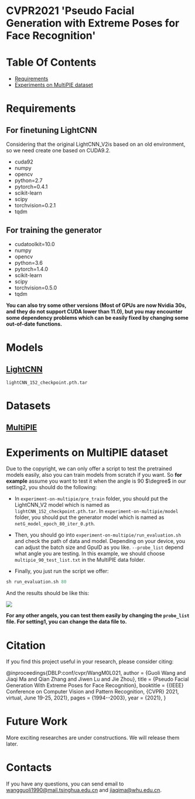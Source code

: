 # CVPR2021 'Pseudo Facial Generation with Extreme Poses for Face Recognition'


# Table Of Contents
-  [Requirements](#requirements)
-  [Experiments on MultiPIE dataset](#experiments-on-multipie-dataset)
<!-- -  [Experiments on CFP dataset](#experiments-on-cfp-dataset)
-  [Experiments on LFW dataset](#experiments-on-lfw-dataset)
-  [Experiments on IJB dataset](#experiments-on-ijb-dataset)
-  [Experiments on MegaFace dataset](#experiments-on-megaface-dataset)
-  [Future Work](#future-work)
-  [Acknowledgments](#acknowledgments) -->

# Requirements
## For finetuning LightCNN
Considering that the original LightCNN_V2is based on an old environment, so we need create one based on CUDA9.2. 
  - cuda92
  - numpy
  - opencv
  - python=2.7
  - pytorch=0.4.1
  - scikit-learn
  - scipy
  - torchvision=0.2.1
  - tqdm

## For training the generator
  - cudatoolkit=10.0
  - numpy
  - opencv
  - python=3.6
  - pytorch=1.4.0
  - scikit-learn
  - scipy
  - torchvision=0.5.0
  - tqdm

**You can also try some other versions (Most of GPUs are now Nvidia 30s, and they do not support CUDA lower than 11.0), but you may encounter some dependency problems which can be easily fixed by changing some out-of-date functions.**

# Models
## [LightCNN](https://drive.google.com/file/d/1EZfWKwvDNnFYJo0qrbBH43d4qbdkqt7J/view?usp=sharing)
`lightCNN_152_checkpoint.pth.tar`
# Datasets
## [MultiPIE](https://www.cs.cmu.edu/afs/cs/project/PIE/MultiPie/Multi-Pie/Home.html)
<!-- ## [CFP](http://www.cfpw.io)
## [LFW](http://vis-www.cs.umass.edu/lfw/)
## [IJB-B&IJB-C](https://nigos.nist.gov/datasets/ijbc/request)
## [MegaFace](http://megaface.cs.washington.edu) -->


# Experiments on MultiPIE dataset  
Due to the copyright, we can only offer a script to test the pretrained models easily, also you can train models from scratch if you want. So **for example** assume you want to test it when the angle is 90 $\degree$ in our setting2, you should do the following:


- In `experiment-on-multipie/pre_train`  folder, you should put the LightCNN_V2 model which is named as `lightCNN_152_checkpoint.pth.tar`. In `experiment-on-multipie/model` folder, you should put the generator model which is named as `netG_model_epoch_80_iter_0.pth`. 

<!-- ```python
from .example_model import ResNet18

def build_model(cfg):
    model = ResNet18(cfg.MODEL.NUM_CLASSES)
    return model
```  -->

   
- Then, you should go into `experiment-on-multipie/run_evaluation.sh` and check the path of data and model. Depending on your device, you can adjust the batch size and GpuID as you like. `--probe_list` depend what angle you are testing. In this example, we should choose `multipie_90_test_list.txt` in the MultiPIE data folder.

<!-- ```python
# trainer
def do_train(cfg, model, train_loader, val_loader, optimizer, scheduler, loss_fn):
 """
 implement the logic of epoch:
 -loop on the number of iterations in the config and call the train step
 -add any summaries you want using the summary
 """
pass

# inference
def inference(cfg, model, val_loader):
"""
implement the logic of the train step
- run the tensorflow session
- return any metrics you need to summarize
 """
pass
``` -->

- Finally, you just run the script we offer:
```python
sh run_evaluation.sh 80
``` 
 And the results should be like this:

![](.\MultiPIE_setting2.png)

**For any other angels, you can test them easily by changing the `probe_list` file. For setting1, you can change the data file to.**


<!-- # In Details
```
├──  config
│    └── defaults.py  - here's the default config file.
│
│
├──  configs  
│    └── train_mnist_softmax.yml  - here's the specific config file for specific model or dataset.
│ 
│
├──  data  
│    └── datasets  - here's the datasets folder that is responsible for all data handling.
│    └── transforms  - here's the data preprocess folder that is responsible for all data augmentation.
│    └── build.py  		   - here's the file to make dataloader.
│    └── collate_batch.py   - here's the file that is responsible for merges a list of samples to form a mini-batch.
│
│
├──  engine
│   ├── trainer.py     - this file contains the train loops.
│   └── inference.py   - this file contains the inference process.
│
│
├── layers              - this folder contains any customed layers of your project.
│   └── conv_layer.py
│
│
├── modeling            - this folder contains any model of your project.
│   └── example_model.py
│
│
├── solver             - this folder contains optimizer of your project.
│   └── build.py
│   └── lr_scheduler.py
│   
│ 
├──  tools                - here's the train/test model of your project.
│    └── train_net.py  - here's an example of train model that is responsible for the whole pipeline.
│ 
│ 
└── utils
│    ├── logger.py
│    └── any_other_utils_you_need
│ 
│ 
└── tests					- this foler contains unit test of your project.
     ├── test_data_sampler.py
``` -->













# Citation
If you find this project useful in your research, please consider citing:

@inproceedings{DBLP:conf/cvpr/WangM0L021,
  author    = {Guoli Wang and
               Jiaqi Ma and
               Qian Zhang and
               Jiwen Lu and
               Jie Zhou},
  title     = {Pseudo Facial Generation With Extreme Poses for Face Recognition},
  booktitle = {{IEEE} Conference on Computer Vision and Pattern Recognition, {CVPR}
               2021, virtual, June 19-25, 2021},
  pages     = {1994--2003},
  year      = {2021},
}
# Future Work
More exciting researches are under constructions. We will release them later.

# Contacts
If you have any questions, you can send email to wangguoli1990@mail.tsinghua.edu.cn and jiaqima@whu.edu.cn.


<!-- # Acknowledgments -->


